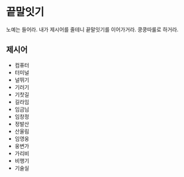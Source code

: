 # 끝말잇기

노예는 들어라. 내가 제시어를 줄테니 끝말잇기를 이어가거라.
쿵쿵따룰로 하거라.

## 제시어

- 컴퓨터
- 터미널
- 널뛰기
- 기러기
- 기찻길
- 길라임
- 임금님
- 임창정
- 정발산
- 산울림
- 임영웅
- 웅변가
- 가리비
- 비행기
- 기술실
